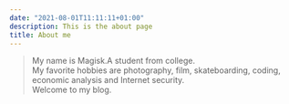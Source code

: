 ```yaml
---
date: "2021-08-01T11:11:11+01:00"
description: This is the about page
title: About me
---
```


>My name is Magisk.A student from college.    
My favorite hobbies are photography, film, skateboarding, coding, economic analysis and Internet security.   
Welcome to my blog.
